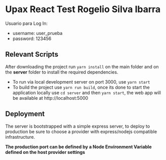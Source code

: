 # Upax React Test Rogelio Silva Ibarra

Usuario para Log In:

- username: user_prueba
- password: 123456

## Relevant Scripts

After downloading the project run `yarn install` on the main folder and on the **server** folder to install the required dependencies.

- To run via local development server on port 3000, use `yarn start`
- To build the project use `yarn run build`, once its done to start the application locally use `cd server` and then `yarn start`, the web app will be available at http://localhost:5000

## Deployment

The server is bootstrapped with a simple express server, to deploy to production be sure to choose a provider with express/nodejs compatible infrastructure.

**The production port can be defined by a Node Environment Variable defined on the host provider settings**
